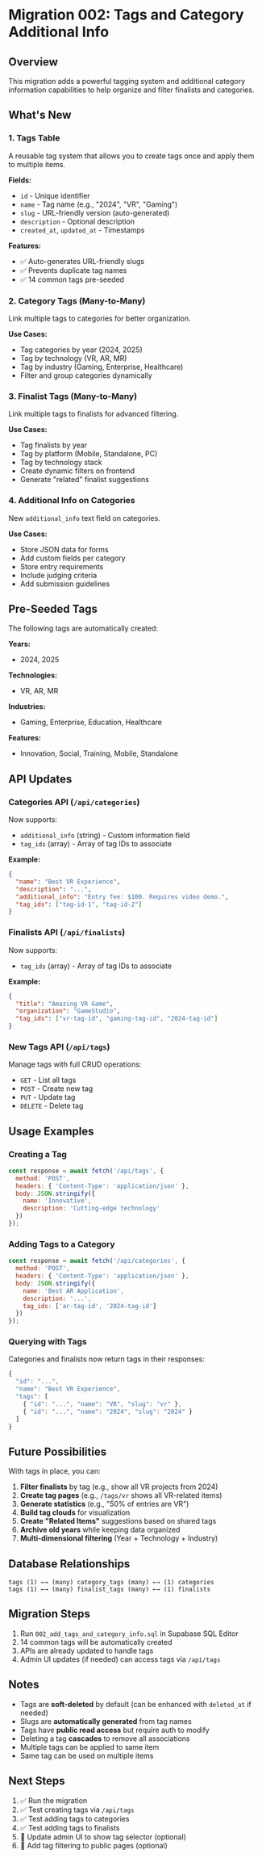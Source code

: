 # Migration 002: Tags and Category Additional Info

## Overview

This migration adds a powerful tagging system and additional category information capabilities to help organize and filter finalists and categories.

## What's New

### 1. **Tags Table**
A reusable tag system that allows you to create tags once and apply them to multiple items.

**Fields:**
- `id` - Unique identifier
- `name` - Tag name (e.g., "2024", "VR", "Gaming")
- `slug` - URL-friendly version (auto-generated)
- `description` - Optional description
- `created_at`, `updated_at` - Timestamps

**Features:**
- ✅ Auto-generates URL-friendly slugs
- ✅ Prevents duplicate tag names
- ✅ 14 common tags pre-seeded

### 2. **Category Tags** (Many-to-Many)
Link multiple tags to categories for better organization.

**Use Cases:**
- Tag categories by year (2024, 2025)
- Tag by technology (VR, AR, MR)
- Tag by industry (Gaming, Enterprise, Healthcare)
- Filter and group categories dynamically

### 3. **Finalist Tags** (Many-to-Many)
Link multiple tags to finalists for advanced filtering.

**Use Cases:**
- Tag finalists by year
- Tag by platform (Mobile, Standalone, PC)
- Tag by technology stack
- Create dynamic filters on frontend
- Generate "related" finalist suggestions

### 4. **Additional Info on Categories**
New `additional_info` text field on categories.

**Use Cases:**
- Store JSON data for forms
- Add custom fields per category
- Store entry requirements
- Include judging criteria
- Add submission guidelines

## Pre-Seeded Tags

The following tags are automatically created:

**Years:**
- 2024, 2025

**Technologies:**
- VR, AR, MR

**Industries:**
- Gaming, Enterprise, Education, Healthcare

**Features:**
- Innovation, Social, Training, Mobile, Standalone

## API Updates

### Categories API (`/api/categories`)
Now supports:
- `additional_info` (string) - Custom information field
- `tag_ids` (array) - Array of tag IDs to associate

**Example:**
```json
{
  "name": "Best VR Experience",
  "description": "...",
  "additional_info": "Entry fee: $100. Requires video demo.",
  "tag_ids": ["tag-id-1", "tag-id-2"]
}
```

### Finalists API (`/api/finalists`)
Now supports:
- `tag_ids` (array) - Array of tag IDs to associate

**Example:**
```json
{
  "title": "Amazing VR Game",
  "organization": "GameStudio",
  "tag_ids": ["vr-tag-id", "gaming-tag-id", "2024-tag-id"]
}
```

### New Tags API (`/api/tags`)
Manage tags with full CRUD operations:
- `GET` - List all tags
- `POST` - Create new tag
- `PUT` - Update tag
- `DELETE` - Delete tag

## Usage Examples

### Creating a Tag
```javascript
const response = await fetch('/api/tags', {
  method: 'POST',
  headers: { 'Content-Type': 'application/json' },
  body: JSON.stringify({
    name: 'Innovative',
    description: 'Cutting-edge technology'
  })
});
```

### Adding Tags to a Category
```javascript
const response = await fetch('/api/categories', {
  method: 'POST',
  headers: { 'Content-Type': 'application/json' },
  body: JSON.stringify({
    name: 'Best AR Application',
    description: '...',
    tag_ids: ['ar-tag-id', '2024-tag-id']
  })
});
```

### Querying with Tags
Categories and finalists now return tags in their responses:

```javascript
{
  "id": "...",
  "name": "Best VR Experience",
  "tags": [
    { "id": "...", "name": "VR", "slug": "vr" },
    { "id": "...", "name": "2024", "slug": "2024" }
  ]
}
```

## Future Possibilities

With tags in place, you can:

1. **Filter finalists** by tag (e.g., show all VR projects from 2024)
2. **Create tag pages** (e.g., `/tags/vr` shows all VR-related items)
3. **Generate statistics** (e.g., "50% of entries are VR")
4. **Build tag clouds** for visualization
5. **Create "Related Items"** suggestions based on shared tags
6. **Archive old years** while keeping data organized
7. **Multi-dimensional filtering** (Year + Technology + Industry)

## Database Relationships

```
tags (1) ←→ (many) category_tags (many) ←→ (1) categories
tags (1) ←→ (many) finalist_tags (many) ←→ (1) finalists
```

## Migration Steps

1. Run `002_add_tags_and_category_info.sql` in Supabase SQL Editor
2. 14 common tags will be automatically created
3. APIs are already updated to handle tags
4. Admin UI updates (if needed) can access tags via `/api/tags`

## Notes

- Tags are **soft-deleted** by default (can be enhanced with `deleted_at` if needed)
- Slugs are **automatically generated** from tag names
- Tags have **public read access** but require auth to modify
- Deleting a tag **cascades** to remove all associations
- Multiple tags can be applied to same item
- Same tag can be used on multiple items

## Next Steps

1. ✅ Run the migration
2. ✅ Test creating tags via `/api/tags`
3. ✅ Test adding tags to categories
4. ✅ Test adding tags to finalists
5. 🔲 Update admin UI to show tag selector (optional)
6. 🔲 Add tag filtering to public pages (optional)

